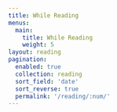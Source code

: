 ```yaml
---
title: While Reading
menus:
  main:
    title: While Reading
    weight: 5
layout: reading
pagination: 
  enabled: true
  collection: reading
  sort_field: 'date'
  sort_reverse: true
  permalink: '/reading/:num/'
---
```

